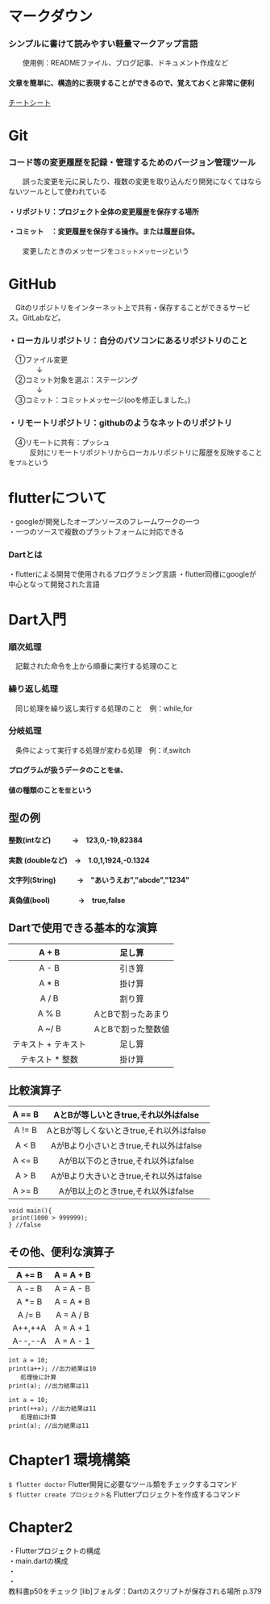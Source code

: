 # マークダウン
### シンプルに書けて読みやすい軽量マークアップ言語   
　　使用例：READMEファイル、ブログ記事、ドキュメント作成など  
#### 文章を簡単に、構造的に表現することができるので、覚えておくと非常に便利  
 [チートシート](https://github.com/f24ba067/Flutter/blob/main/%E3%83%81%E3%83%BC%E3%83%88%E3%82%B7%E3%83%BC%E3%83%88.md)   

# Git
### コード等の変更履歴を記録・管理するためのバージョン管理ツール
　　誤った変更を元に戻したり、複数の変更を取り込んだり開発になくてはならないツールとして使われている
#### ・リポジトリ：プロジェクト全体の変更履歴を保存する場所
#### ・コミット　：変更履歴を保存する操作。または履歴自体。
　　変更したときのメッセージを`コミットメッセージ`という

# GitHub
　Gitのリポジトリをインターネット上で共有・保存することができるサービス。GitLabなど。
### ・ローカルリポジトリ：自分のパソコンにあるリポジトリのこと

　①ファイル変更  
　　　　↓  
　②コミット対象を選ぶ：ステージング  
　　　　↓  
　③コミット：コミットメッセージ(ooを修正しました。)  

### ・リモートリポジトリ：githubのようなネットのリポジトリ

　④リモートに共有：プッシュ  
　　　反対にリモートリポジトリからローカルリポジトリに履歴を反映することを`プル`という

# flutterについて
・googleが開発したオープンソースのフレームワークの一つ  
・一つのソースで複数のプラットフォームに対応できる

### Dartとは
・flutterによる開発で使用されるプログラミング言語
・flutter同様にgoogleが中心となって開発された言語

# Dart入門
### 順次処理
　記載された命令を上から順番に実行する処理のこと
### 繰り返し処理
　同じ処理を繰り返し実行する処理のこと　例：while,for
### 分岐処理
　条件によって実行する処理が変わる処理　例：if,switch

#### プログラムが扱うデータのことを`値`、  
#### 値の種類のことを`型`という

## 型の例
#### 整数(intなど)　　　→　123,0,-19,82384
#### 実数 (doubleなど)　→　1.0,1,1924,-0.1324
#### 文字列(String)　　　→　"あいうえお","abcde","1234"
#### 真偽値(bool)　　　　→　true,false

## Dartで使用できる基本的な演算
| A + B | 足し算 |
:----:|:----:
| A - B | 引き算 |
| A * B | 掛け算 |
| A / B | 割り算 |
| A % B | AとBで割ったあまり |
| A ~/ B | AとBで割った整数値 |
| テキスト + テキスト | 足し算 |
| テキスト * 整数 | 掛け算 |
## 比較演算子
| A == B | AとBが等しいときtrue,それ以外はfalse |
:----:|:----:
| A != B | AとBが等しくないときtrue,それ以外はfalse |
| A < B | AがBより小さいときtrue,それ以外はfalse |
| A <= B | AがB以下のときtrue,それ以外はfalse |
| A > B | AがBより大きいときtrue,それ以外はfalse |
| A >= B | AがB以上のときtrue,それ以外はfalse |
```
void main(){
 print(1000 > 999999);
} //false
```
## その他、便利な演算子
| A += B | A = A + B |
:----:|:----:
| A -= B | A = A - B |
| A *= B | A = A * B |
| A /= B | A = A / B |
| A++,++A | A = A + 1 |
| A--,--A | A = A - 1 |
```
int a = 10;
print(a++); //出力結果は10
　　処理後に計算
print(a); //出力結果は11
```
```
int a = 10;
print(++a); //出力結果は11
　　処理前に計算
print(a); //出力結果は11
```
# Chapter1 環境構築
`$ flutter doctor` Flutter開発に必要なツール類をチェックするコマンド  
`$ flutter create プロジェクト名` Flutterプロジェクトを作成するコマンド

# Chapter2
・Flutterプロジェクトの構成  
・main.dartの構成  
・  
・  
教科書p50をチェック
[lib]フォルダ：Dartのスクリプトが保存される場所
p.379
